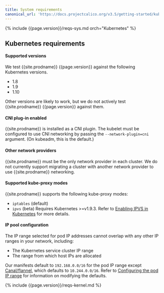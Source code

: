 ```yaml
---
title: System requirements
canonical_url: 'https://docs.projectcalico.org/v3.5/getting-started/kubernetes/requirements'
---
```


{% include {{page.version}}/reqs-sys.md orch="Kubernetes" %}

## Kubernetes requirements

#### Supported versions

We test {{site.prodname}} {{page.version}} against the following Kubernetes versions.
- 1.8
- 1.9
- 1.10

Other versions are likely to work, but we do not actively test {{site.prodname}} 
{{page.version}} against them.

#### CNI plug-in enabled

{{site.prodname}} is installed as a CNI plugin. The kubelet must be configured 
to use CNI networking by passing the `--network-plugin=cni` argument. (On 
kubeadm, this is the default.)

#### Other network providers

{{site.prodname}} must be the only network provider in each cluster. We do
not currently support migrating a cluster with another network provider to 
use {{site.prodname}} networking.
  
#### Supported kube-proxy modes

{{site.prodname}} supports the following kube-proxy modes:
- `iptables` (default)
- `ipvs` (beta) Requires Kubernetes >=v1.9.3. Refer to 
  [Enabling IPVS in Kubernetes](../../usage/enabling-ipvs) for more details.

#### IP pool configuration

The IP range selected for pod IP addresses cannot overlap with any other 
IP ranges in your network, including:

- The Kubernetes service cluster IP range
- The range from which host IPs are allocated 

Our manifests default to `192.168.0.0/16` for the pod IP range except [Canal/flannel](./installation/flannel), 
which defaults to `10.244.0.0/16`. Refer to [Configuring the pod IP range](./installation/config-options#configuring-the-pod-ip-range)
for information on modifying the defaults.

{% include {{page.version}}/reqs-kernel.md %}